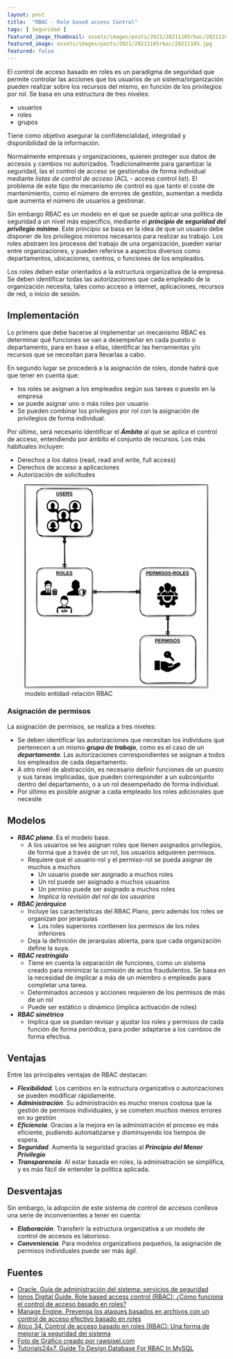 ```yaml
---
layout: post
title:  "RBAC - Role based access Control"
tags: [ Seguridad ]
featured_image_thumbnail: assets/images/posts/2021/20211105rbac/20211105_thumbnail.jpg
featured_image: assets/images/posts/2021/20211105rbac/20211105.jpg
featured: false
---
```

El control de acceso basado en roles es un paradigma de seguridad que permite controlar las acciones que los usuarios de un sistema/organización pueden realizar sobre los recursos del mismo, en función de los privilegios por rol. Se basa en una estructura de tres niveles:

* usuarios
* roles
* grupos

Tiene como objetivo asegurar la confidencialidad, integridad y disponibilidad de la información.

Normalmente empresas y organizaciones, quieren proteger sus datos de accesos y cambios no autorizados. Tradicionalmente para garantizar la seguridad, las el control de acceso se gestionaba de forma individual mediante *listas de control de acceso* (ACL - access control list). El problema de este tipo de mecanismo de control es que tanto el coste de mantenimiento, como el número de errores de gestión, aumentan a medida que aumenta el número de usuarios a gestionar.

Sin embargo RBAC es un modelo en el que se puede aplicar una política de seguridad a un nivel más específico, mediante el **_principio de seguridad del privilegio mínimo_**. Este principio se basa en la idea de que un usuario debe disponer de los privilegios mínimos necesarios para realizar su trabajo. Los roles abstraen los procesos del trabajo de una organización, pueden variar entre organizaciones, y pueden referirse a aspectos diversos como departamentos, ubicaciones, centros, o funciones de los empleados.

Los roles deben estar orientados a la estructura organizativa de la empresa. Se deben identificar todas las autorizaciones que cada empleado de la organización necesita, tales como acceso a internet, aplicaciones, recursos de red, o inicio de sesión.

## Implementación

Lo primero que debe hacerse al implementar un mecanismo RBAC es determinar qué funciones se van a desempeñar en cada puesto o departamento, para en base a ellas, identificar las herramientas y/o recursos que se necesitan para llevarlas a cabo.

En segundo lugar se procederá a la asignación de roles, donde habrá que que tener en cuenta que:

* los roles se asignan a los empleados según sus tareas o puesto en la empresa
* se puede asignar uno o más roles por usuario
* Se pueden combinar los privilegios por rol con la asignación de privilegios de forma individual.

Por último, será necesario identificar el **_Ámbito_** al que se aplica el control de acceso, entendiendo por ámbito el conjunto de recursos. Los más habituales incluyen:

* Derechos a los datos (read, read and write, full access)
* Derechos de acceso a aplicaciones
* Autorización de solicitudes

<figure>
 <img class="image-center" src="/assets/images/posts/2021/20211105rbac/20211105model-image.png" alt="modelo entidad-relación RBAC"/>
<figcaption class="figure-caption">modelo entidad-relación RBAC</figcaption>
</figure>

### Asignación de permisos

La asignación de permisos, se realiza a tres niveles:

* Se deben identificar las autorizaciones que necesitan los individuos que pertenecen a un mismo **_grupo de trabajo_**, como es el caso de un **_departamento_**. Las autorizaciones correspondientes se asignan a todos los empleados de cada departamento.
* A otro nivel de abstracción, es necesario definir funciones de un puesto y sus tareas implicadas, que pueden corresponder a un subconjunto dentro del departamento, o a un rol desempeñado de forma individual.
* Por último es posible asignar a cada empleado los roles adicionales que necesite

## Modelos

* **_RBAC plano_**. Es el modelo base.
  * A los usuarios se les asignan roles que tienen asignados privilegios, de forma que a través de un rol, los usuarios adquieren permisos.
  * Requiere que el usuario-rol y el permiso-rol se pueda asignar de muchos a muchos
    * Un usuario puede ser asignado a muchos roles
    * Un rol puede ser asignado a muchos usuarios
    * Un permiso puede ser asignado a muchos roles
    * _Implica la revisión del rol de los usuarios_
* **_RBAC jerárquico_**
  * Incluye las características del RBAC Plano, pero además los roles se organizan por jerarquías
    * Los roles superiores contienen los permisos de los roles inferiores
  * Deja la definición de jerarquías abierta, para que cada organización define la suya.
* **_RBAC restringido_**
  * Tiene en cuenta la separación de funciones, como un sistema creado para minimizar la comisión de actos fraudulentos. Se basa en la necesidad de implicar a más de un miembro o empleado para completar una tarea.
  * Determinados accesos y acciones requieren de los permisos de más de un rol
  * Puede ser estático o dinámico (implica activación de roles)
* **_RBAC simétrico_**
  * Implica que se puedan revisar y ajustar los roles y permisos de cada función de forma periódica, para poder adaptarse a los cambios de forma efectiva.

## Ventajas

Entre las principales ventajas de RBAC destacan:

* **_Flexibilidad_**. Los cambios en la estructura organizativa o autorizaciones se pueden modificar rápidamente.
* **_Administración_**. Su administración es mucho menos costosa que la gestión de permisos individuales, y se cometen muchos menos errores en su gestión
* **_Eficiencia_**. Gracias a la mejora en la administración el proceso es más eficiente, pudiendo automatizarse y disminuyendo los tiempos de espera.
* **_Seguridad_**. Aumenta la seguridad gracias al **_Principio del Menor Privilegio_**
* **_Transparencia_**. Al estar basada en roles, la administración se simplifica, y es más fácil de entender la política aplicada.

## Desventajas

Sin embargo, la adopción de este sistema de control de accesos conlleva una serie de inconvenientes a tener en cuenta:

* **_Elaboración_**. Transferir la estructura organizativa a un modelo de control de accesos es laborioso.
* **_Conveniencia_**. Para modelos organizativos pequeños, la asignación de permisos individuales puede ser más ágil.

## Fuentes

* [Oracle. Guía de administración del sistema: servicios de seguridad](https://docs.oracle.com/cd/E24842_01/html/E23286/rbac-1.html)
* [Ionos Digital Guide. Role based access control (RBAC): ¿Cómo funciona el control de acceso basado en roles?](https://www.ionos.es/digitalguide/servidores/seguridad/que-es-el-role-based-access-control-rbac/)
* [Manage Engine. Prevenga los ataques basados en archivos con un control de acceso efectivo basado en roles](https://www.manageengine.com/es/device-control/role-based-access-control.html)
* [Ático 34. Control de acceso basado en roles (RBAC): Una forma de mejorar la seguridad del sistema](https://protecciondatos-lopd.com/empresas/control-de-acceso-basado-en-roles-rbac/)
* [Foto de Gráfico creado por rawpixel.com](http://www.rawpixel.com)
* [Tutorials24x7. Guide To Design Database For RBAC In MySQL](https://mysql.tutorials24x7.com/blog/guide-to-design-database-for-rbac-in-mysql)